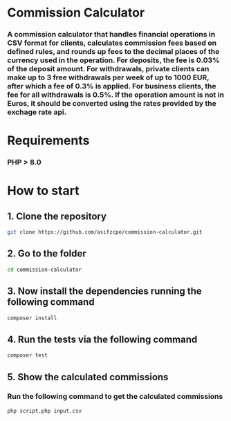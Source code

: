 # Commission Calculator

### A commission calculator that handles financial operations in CSV format for clients, calculates commission fees based on defined rules, and rounds up fees to the decimal places of the currency used in the operation. For deposits, the fee is 0.03% of the deposit amount. For withdrawals, private clients can make up to 3 free withdrawals per week of up to 1000 EUR, after which a fee of 0.3% is applied. For business clients, the fee for all withdrawals is 0.5%. If the operation amount is not in Euros, it should be converted using the rates provided by the exchage rate api.

# Requirements

### PHP > 8.0

# How to start

## 1. Clone the repository

```bash
git clone https://github.com/asifzcpe/commission-calculator.git
```

## 2. Go to the folder

```bash
cd commission-calculator
```

## 3. Now install the dependencies running the following command

```bash
composer install
```

## 4. Run the tests via the following command

```bash
composer test
```

## 5. Show the calculated commissions

### Run the following command to get the calculated commissions

```bash
php script.php input.csv
```
